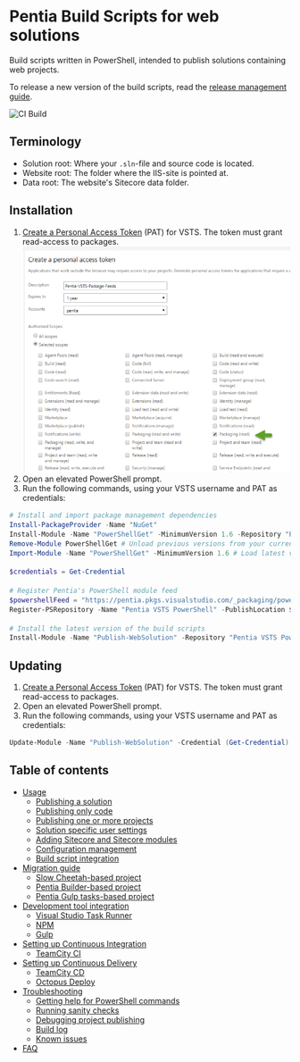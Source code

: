 # Pentia Build Scripts for web solutions

Build scripts written in PowerShell, intended to publish solutions containing web projects. 

To release a new version of the build scripts, read the [release management guide](/docs/release-management.md).

![**CI Build**](https://pentia.visualstudio.com/_apis/public/build/definitions/6af2be26-000f-4864-ad4c-0af024086c4e/11/badge)

## Terminology
* Solution root: Where your `.sln`-file and source code is located.
* Website root: The folder where the IIS-site is pointed at.
* Data root: The website's Sitecore data folder.

## Installation

1. [Create a Personal Access Token](https://pentia.visualstudio.com/_details/security/tokens) (PAT) for VSTS. The token must grant read-access to packages. 
![Generate a PAT](/docs/images/generate-pat.png)
2. Open an elevated PowerShell prompt.
3. Run the following commands, using your VSTS username and PAT as credentials: 
```powershell
# Install and import package management dependencies
Install-PackageProvider -Name "NuGet"
Install-Module -Name "PowerShellGet" -MinimumVersion 1.6 -Repository "PSGallery"
Remove-Module PowerShellGet # Unload previous versions from your current PS session
Import-Module -Name "PowerShellGet" -MinimumVersion 1.6 # Load latest versions into your current PS session

$credentials = Get-Credential

# Register Pentia's PowerShell module feed
$powershellFeed = "https://pentia.pkgs.visualstudio.com/_packaging/powershell-pentia/nuget/v2"
Register-PSRepository -Name "Pentia VSTS PowerShell" -PublishLocation $powershellFeed -SourceLocation $powershellFeed -InstallationPolicy "Trusted" -Credential $credentials -PackageManagementProvider NuGet

# Install the latest version of the build scripts
Install-Module -Name "Publish-WebSolution" -Repository "Pentia VSTS PowerShell" -Credential $credentials -Force -Verbose
```

## Updating

1. [Create a Personal Access Token](https://pentia.visualstudio.com/_details/security/tokens) (PAT) for VSTS. The token must grant read-access to packages.
2. Open an elevated PowerShell prompt.
3. Run the following commands, using your VSTS username and PAT as credentials: 
```powershell
Update-Module -Name "Publish-WebSolution" -Credential (Get-Credential) -Force -Verbose
```

## Table of contents

* [Usage](/docs/usage.md)
  * [Publishing a solution](/docs/usage.md#publishing-a-solution)
  * [Publishing only code](/docs/usage.md#publishing-only-code)
  * [Publishing one or more projects](/docs/usage.md#publishing-one-or-more-projects)
  * [Solution specific user settings](/docs/usage.md#solution-specific-user-settings)
  * [Adding Sitecore and Sitecore modules](/docs/usage.md#adding-sitecore-and-sitecore-modules)
  * [Configuration management](/docs/usage.md#configuration-management)
  * [Build script integration](/docs/usage.md#build-script-integration)
* [Migration guide](/docs/migration.md)
  * [Slow Cheetah-based project](/docs/migration.md#slow-cheetah-based-project)
  * [Pentia Builder-based project](/docs/migration.md#pentia-builder-based-project)
  * [Pentia Gulp tasks-based project](/docs/migration.md#pentia-gulp-tasks-based-project)
* [Development tool integration](/docs/development-tool-integration.md)
  * [Visual Studio Task Runner](/docs/development-tool-integration.md#visual-studio-task-runner)
  * [NPM](/docs/development-tool-integration.md#npm)
  * [Gulp](/docs/development-tool-integration.md#gulp)
* [Setting up Continuous Integration](/docs/devops.md#setting-up-continuous-integration)
  * [TeamCity CI](/docs/devops.md#teamcity-ci)
* [Setting up Continuous Delivery](/docs/devops.md#setting-up-continuous-delivery)
  * [TeamCity CD](/docs/devops.md#teamcity-cd)
  * [Octopus Deploy](/docs/devops.md#octopus-deploy)
* [Troubleshooting](/docs/troubleshooting.md)
  * [Getting help for PowerShell commands](/docs/troubleshooting.md#getting-help-for-powershell-commands)
  * [Running sanity checks](/docs/troubleshooting.md#running-sanity-checks)
  * [Debugging project publishing](/docs/troubleshooting.md#debugging-project-publishing)
  * [Build log](/docs/troubleshooting.md#build-log)
  * [Known issues](/docs/troubleshooting.md#known-issues)
* [FAQ](/docs/faq.md)